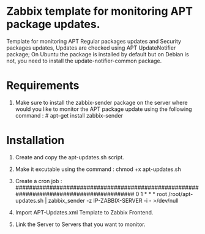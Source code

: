 # Zabbix template for monitoring APT package updates.
Template for monitoring APT Regular packages updates and Security packages updates, Updates are checked using APT UpdateNotifier package; On Ubuntu the package is installed by default but on Debian is not, you need to install the update-notifier-common package. 

# Requirements

1. Make sure to install the zabbix-sender package on the server where would you like to monitor the APT package update using the following command : # apt-get install zabbix-sender

# Installation
1. Create and copy the apt-updates.sh script.
2. Make it excutable using the command : chmod +x apt-updates.sh
3. Create a cron job :
#########################################################################################
  0 1 * * * root /root/apt-updates.sh | zabbix_sender -z IP-ZABBIX-SERVER -i - >/dev/null

4. Import APT-Updates.xml Template to Zabbix Frontend.
5. Link the Server to Servers that you want to monitor.
